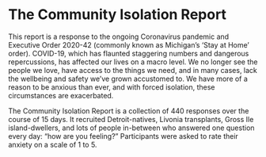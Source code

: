 # The Community Isolation Report
This report is a response to the ongoing Coronavirus pandemic and Executive Order 2020-42 (commonly known as Michigan’s ‘Stay at Home’ order). COVID-19, which has flaunted staggering numbers and dangerous repercussions, has affected our lives on a macro level. We no longer see the people we love, have access to the things we need, and in many cases, lack the wellbeing and safety we’ve grown accustomed to. We have more of a reason to be anxious than ever, and with forced isolation, these circumstances are exacerbated.

The Community Isolation Report is a collection of 440 responses over the course of 15 days. It recruited Detroit-natives, Livonia transplants, Gross Ile island-dwellers, and lots of people in-between who answered one question every day: “how are you feeling?” Participants were asked to rate their anxiety on a scale of 1 to 5.
